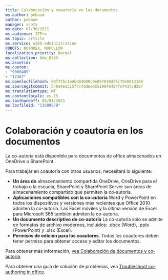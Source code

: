 ```yaml
---
title: Colaboración y coautoría en los documentos
ms.author: pebaum
author: pebaum
manager: scotv
ms.date: 07/30/2021
ms.audience: ITPro
ms.topic: article
ms.service: o365-administration
ROBOTS: NOINDEX, NOFOLLOW
localization_priority: Normal
ms.collection: Adm_O365
ms.assetid: ''
ms.custom:
- "9006405"
- "12387"
ms.openlocfilehash: 88f27bc1eebd83b80c0e0970184f6c72e8812160
ms.sourcegitcommit: 540a4e2515f7cfddee65519046454fc4437cd287
ms.translationtype: MT
ms.contentlocale: es-ES
ms.lasthandoff: 08/01/2021
ms.locfileid: "53689679"
---
```

# <a name="document-collaboration-and-co-authoring"></a>Colaboración y coautoría en los documentos

La co-autoría está disponible para documentos de office almacenados en OneDrive o SharePoint. 

Para trabajar en coautoría con otros usuarios, necesitará lo siguiente:    

- **Un área de** almacenamiento compartida OneDrive, OneDrive para el trabajo o la escuela, SharePoint y SharePoint Server son áreas de almacenamiento compartido que permiten la co-autoría.
- **Aplicaciones compatibles con la co-autoría** Word y PowerPoint en todos los dispositivos y versiones más recientes que Office 2010 admiten la co-autoría. Las Excel móviles y la última versión de Excel para Microsoft 365 también admiten la co-autoría.
- **Un documento descriptivo de co-autoría** La co-autoría solo se admite en formatos de archivo modernos, incluidos: .docx (Word), .pptx (PowerPoint) y .xlsx (Excel).
- **Permisos de edición para los coautores**. Todos los coautores deben tener permiso para obtener acceso y editar los documentos.

Para obtener más información, [vea Colaboración de documentos y co-autoría](https://support.microsoft.com/office/document-collaboration-and-co-authoring-ee1509b4-1f6e-401e-b04a-782d26f564a4).

Para obtener una guía de solución de problemas, vea [Troubleshoot co-authoring in office](https://support.microsoft.com/office/troubleshoot-co-authoring-in-office-bd481512-3f3a-4b6d-b7eb-ebf9d3626ae7).


